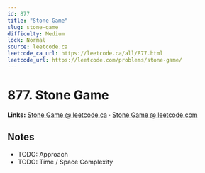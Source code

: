 ```yaml
--- 
id: 877
title: "Stone Game"
slug: stone-game
difficulty: Medium
lock: Normal
source: leetcode.ca
leetcode_ca_url: https://leetcode.ca/all/877.html
leetcode_url: https://leetcode.com/problems/stone-game/
---
```


# 877. Stone Game

**Links:** [Stone Game @ leetcode.ca](https://leetcode.ca/all/877.html) · [Stone Game @ leetcode.com](https://leetcode.com/problems/stone-game/)

## Notes
- TODO: Approach
- TODO: Time / Space Complexity
